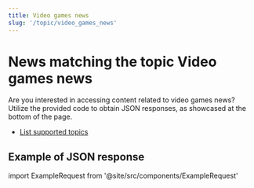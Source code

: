 ```yaml
---
title: Video games news
slug: '/topic/video_games_news'
---
```


# News matching the topic Video games news

Are you interested in accessing content related to video games news? Utilize the provided code to obtain JSON responses, as showcased at the bottom of the page.

- [List supported topics](/articles/topics)

## Example of JSON response

import ExampleRequest from '@site/src/components/ExampleRequest'

<ExampleRequest url="https://apitube.io/v1/news/articles?limit=2&topic=video_games_news"></ExampleRequest>
